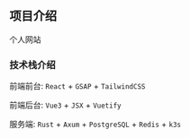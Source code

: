 ## 项目介绍

个人网站

### 技术栈介绍

前端前台: `React` + `GSAP` + `TailwindCSS`

前端后台: `Vue3` + `JSX` + `Vuetify`

服务端: `Rust` + `Axum` + `PostgreSQL` + `Redis` + `k3s`